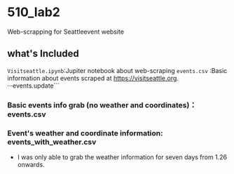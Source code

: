 # 510_lab2
Web-scrapping for Seattleevent website 

## what's Included
```Visitseattle.ipynb```:Jupiter notebook about web-scraping 
```events.csv``` :Basic information about events scraped at https://visitseattle.org.
···events.update```


### Basic events info grab (no weather and coordinates)：events.csv

### Event's weather and coordinate information: events_with_weather.csv
- I was only able to grab the weather information for seven days from 1.26 onwards.
